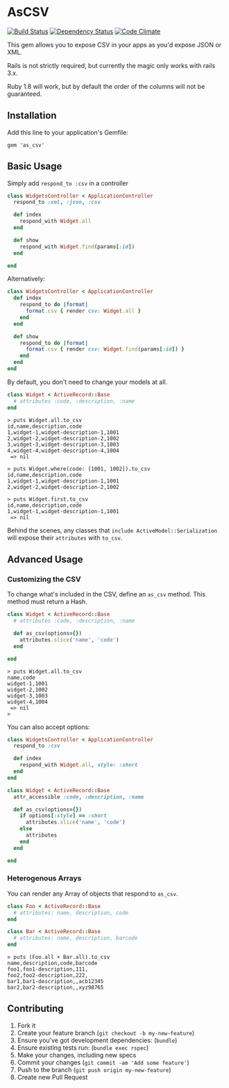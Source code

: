 # AsCSV

[![Build Status](https://travis-ci.org/danielfone/as_csv.png)](https://travis-ci.org/danielfone/as_csv)
[![Dependency Status](https://gemnasium.com/danielfone/as_csv.png)](https://gemnasium.com/danielfone/as_csv)
[![Code Climate](https://codeclimate.com/github/danielfone/as_csv.png)](https://codeclimate.com/github/danielfone/as_csv)

This gem allows you to expose CSV in your apps as you'd expose JSON or XML.

Rails is not strictly required, but currently the magic only works with rails 3.x.

Ruby 1.8 will work, but by default the order of the columns will not be guaranteed.

## Installation

Add this line to your application's Gemfile:

    gem 'as_csv'

## Basic Usage

Simply add `respond_to :csv` in a controller

```ruby
class WidgetsController < ApplicationController
  respond_to :xml, :json, :csv

  def index
    respond_with Widget.all
  end

  def show
    respond_with Widget.find(params[:id])
  end

end
```

Alternatively:

```ruby
class WidgetsController < ApplicationController
  def index
    respond_to do |format|
      format.csv { render csv: Widget.all }
    end
  end

  def show
    respond_to do |format|
      format.csv { render csv: Widget.find(params[:id]) }
    end
  end
end
```

By default, you don't need to change your models at all.

```ruby
class Widget < ActiveRecord::Base
  # attributes :code, :description, :name
end
```
```
> puts Widget.all.to_csv
id,name,description,code
1,widget-1,widget-description-1,1001
2,widget-2,widget-description-2,1002
3,widget-3,widget-description-3,1003
4,widget-4,widget-description-4,1004
 => nil

> puts Widget.where(code: [1001, 1002]).to_csv
id,name,description,code
1,widget-1,widget-description-1,1001
2,widget-2,widget-description-2,1002

> puts Widget.first.to_csv
id,name,description,code
1,widget-1,widget-description-1,1001
 => nil 
```

Behind the scenes, any classes that `include ActiveModel::Serialization` will expose their `attributes` with `to_csv`.

## Advanced Usage

### Customizing the CSV

To change what's included in the CSV, define an `as_csv` method. This method must return a Hash.

```ruby
class Widget < ActiveRecord::Base
  # attributes :code, :description, :name

  def as_csv(options={})
    attributes.slice('name', 'code')
  end

end
```
```
> puts Widget.all.to_csv
name,code
widget-1,1001
widget-2,1002
widget-3,1003
widget-4,1004
 => nil 
>
```

You can also accept options:

```ruby
class WidgetsController < ApplicationController
  respond_to :csv

  def index
    respond_with Widget.all, style: :short
  end
end
```
```ruby
class Widget < ActiveRecord::Base
  attr_accessible :code, :description, :name

  def as_csv(options={})
    if options[:style] == :short
      attributes.slice('name', 'code')
    else
      attributes
    end
  end

end
```

### Heterogenous Arrays
You can render any Array of objects that respond to `as_csv`.

```ruby
class Foo < ActiveRecord::Base
  # attributes: name, description, code
end
```
```ruby
class Bar < ActiveRecord::Base
  # attributes: name, description, barcode
end
```
```
> puts (Foo.all + Bar.all).to_csv
name,description,code,barcode
foo1,foo1-description,111,
foo2,foo2-description,222,
bar1,bar1-description,,acb12345
bar2,bar2-description,,xyz98765
```

## Contributing

1. Fork it
2. Create your feature branch (`git checkout -b my-new-feature`)
3. Ensure you've got development dependencies: (`bundle`)
4. Ensure existing tests run: (`bundle exec rspec`)
5. Make your changes, including new specs
6. Commit your changes (`git commit -am 'Add some feature'`)
7. Push to the branch (`git push origin my-new-feature`)
8. Create new Pull Request
